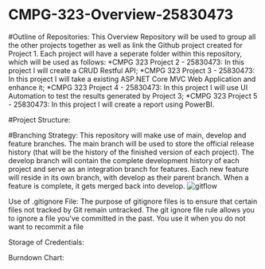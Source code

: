 # CMPG-323-Overview-25830473

#Outline of Repositories:
This Overview Repository will be used to group all the other projects together as well as link the Github project created for Project 1. Each project will have a seperate folder within this repository,  which will be used as follows:
  *CMPG 323 Project 2 - 25830473: In this project I will create a CRUD Restful API;
  *CMPG 323 Project 3 - 25830473: In this project I will take a existing ASP.NET Core MVC Web Application and enhance it;
  *CMPG 323 Project 4 - 25830473: In this project I will use UI Automation to test the results generated by Project 3;
  *CMPG 323 Project 5 - 25830473: In this project I will create a report using PowerBI.

#Project Structure:

#Branching Strategy: 
This repository will make use of main, develop and feature branches. The main branch will be used to store the official release history (that will be the history of the finished version of each project). The develop branch will contain the complete development history of each project and serve as an integration branch for features. Each new feature will reside in its own branch, with develop as their parent branch. When a feature is complete, it gets merged back into develop.
![gitflow](https://github.com/ThereseTaylor/CMPG-323-Overview-25830473/assets/112098539/291f9292-3e13-4e94-afd5-705a3af9bd42)

Use of .gitignore File:
The purpose of gitignore files is to ensure that certain files not tracked by Git remain untracked. The git ignore file rule allows you to ignore a file you've committed in the past. You use it when you do not want to recommit a file

Storage of Credentials:

Burndown Chart:

